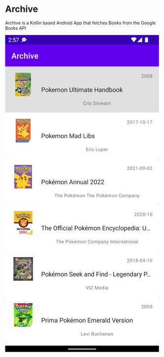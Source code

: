 # Archive

Archive is a Kotlin based Android App that fetches Books from the Google Books API

![alt text](https://github.com/TerryGlen/Archive/blob/master/video_images/Screenshot_20220419_025751.png?raw=true)
